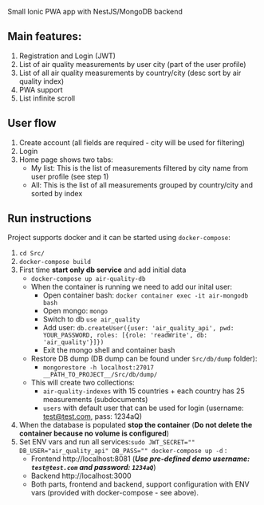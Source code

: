 Small Ionic PWA app with NestJS/MongoDB backend

## Main features:

1. Registration and Login (JWT)
2. List of air quality measurements by user city (part of the user profile)
3. List of all air quality measurements by country/city (desc sort by air quality index)
4. PWA support
5. List infinite scroll

## User flow

1. Create account (all fields are required - city will be used for filtering)
2. Login
3. Home page shows two tabs:
    - My list: This is the list of measurements filtered by city name from user profile (see step 1)
    - All: This is the list of all measurements grouped by country/city and sorted by index


## Run instructions

Project supports docker and it can be started using `docker-compose`:

1. `cd Src/`
2. `docker-compose build`
3. First time **start only db service** and add initial data
    - `docker-compose up air-quality-db`
    - When the container is running we need to add our inital user:
        - Open container bash: `docker container exec -it air-mongodb bash`
        - Open mongo: `mongo`
        - Switch to db `use air_quality`
        - Add user: `db.createUser({user: 'air_quality_api', pwd: YOUR_PASSWORD, roles: [{role: 'readWrite', db: 'air_quality'}]})`
        - Exit the mongo shell and container bash
    - Restore DB dump (DB dump can be found under `Src/db/dump` folder):
        - `mongorestore -h localhost:27017 __PATH_TO_PROJECT__/Src/db/dump/`
    - This will create two collections:
        - `air-quality-indexes` with 15 countries + each country has 25 measurements (subdocuments)
        - `users` with default user that can be used for login (username: test@test.com, pass: 1234aQ) 
4. When the database is populated **stop the container** (**Do not delete the container because no volume is configured**)
5. Set ENV vars and run all services:`sudo JWT_SECRET="" DB_USER="air_quality_api" DB_PASS="" docker-compose up -d` :
    - Frontend  http://localhost:8081 (***Use pre-defined demo username: `test@test.com` and password: `1234aQ`***)
    - Backend http://localhost:3000
    - Both parts, frontend and backend, support configuration with ENV vars (provided with docker-compose - see above).